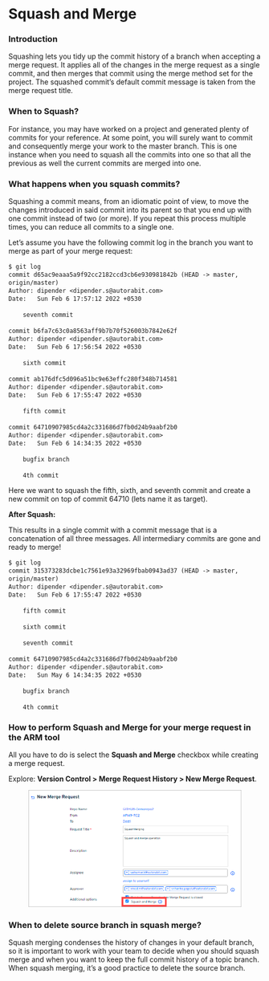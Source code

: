 # Squash and Merge

### Introduction <a href="#introduction" id="introduction"></a>

Squashing lets you tidy up the commit history of a branch when accepting a merge request. It applies all of the changes in the merge request as a single commit, and then merges that commit using the merge method set for the project. The squashed commit’s default commit message is taken from the merge request title.

### When to Squash? <a href="#when-to-squash" id="when-to-squash"></a>

For instance, you may have worked on a project and generated plenty of commits for your reference. At some point, you will surely want to commit and consequently merge your work to the master branch. This is one instance when you need to squash all the commits into one so that all the previous as well the current commits are merged into one.

### What happens when you squash commits? <a href="#what-happens-when-you-squash-commits" id="what-happens-when-you-squash-commits"></a>

Squashing a commit means, from an idiomatic point of view, to move the changes introduced in said commit into its parent so that you end up with one commit instead of two (or more). If you repeat this process multiple times, you can reduce all commits to a single one.

Let’s assume you have the following commit log in the branch you want to merge as part of your merge request:

```
$ git log
commit d65ac9eaaa5a9f92cc2182ccd3cb6e930981842b (HEAD -> master, origin/master)
Author: dipender <dipender.s@autorabit.com>
Date:   Sun Feb 6 17:57:12 2022 +0530

    seventh commit

commit b6fa7c63c0a8563aff9b7b70f526003b7842e62f
Author: dipender <dipender.s@autorabit.com>
Date:   Sun Feb 6 17:56:54 2022 +0530

    sixth commit

commit ab176dfc5d096a51bc9e63effc280f348b714581
Author: dipender <dipender.s@autorabit.com>
Date:   Sun Feb 6 17:55:47 2022 +0530

    fifth commit

commit 64710907985cd4a2c331686d7fb0d24b9aabf2b0
Author: dipender <dipender.s@autorabit.com>
Date:   Sun Feb 6 14:34:35 2022 +0530

    bugfix branch

    4th commit
```

Here we want to squash the fifth, sixth, and seventh commit and create a new commit on top of commit 64710 (lets name it as target).

**After Squash:**

This results in a single commit with a commit message that is a concatenation of all three messages. All intermediary commits are gone and ready to merge!

```
$ git log
commit 315373283dcbe1c7561e93a32969fbab0943ad37 (HEAD -> master, origin/master)
Author: dipender <dipender.s@autorabit.com>
Date:   Sun Feb 6 17:55:47 2022 +0530

    fifth commit

    sixth commit

    seventh commit

commit 64710907985cd4a2c331686d7fb0d24b9aabf2b0
Author: dipender <dipender.s@autorabit.com>
Date:   Sun May 6 14:34:35 2022 +0530

    bugfix branch

    4th commit
```

### How to perform Squash and Merge for your merge request in the ARM tool <a href="#how-to-perform-squash-and-merge-for-your-merge-request-in-the-arm-tool" id="how-to-perform-squash-and-merge-for-your-merge-request-in-the-arm-tool"></a>

All you have to do is select the **Squash and Merge** checkbox while creating a merge request.

Explore: **Version Control > Merge Request History > New Merge Request**.

<figure><img src="../../../../../.gitbook/assets/image (79) (1) (1) (1).png" alt="" width="563"><figcaption></figcaption></figure>

### When to delete source branch in squash merge? <a href="#when-to-delete-source-branch-in-squash-merge" id="when-to-delete-source-branch-in-squash-merge"></a>

Squash merging condenses the history of changes in your default branch, so it is important to work with your team to decide when you should squash merge and when you want to keep the full commit history of a topic branch. When squash merging, it’s a good practice to delete the source branch.
